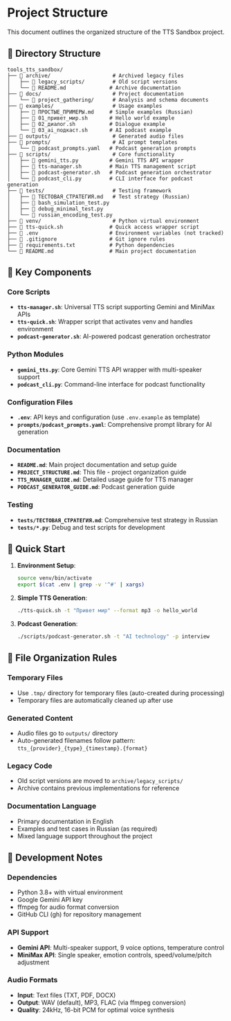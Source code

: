 # Project Structure

This document outlines the organized structure of the TTS Sandbox project.

## 📁 Directory Structure

```
tools_tts_sandbox/
├── 📁 archive/                    # Archived legacy files
│   ├── 📁 legacy_scripts/         # Old script versions
│   └── 📄 README.md              # Archive documentation
├── 📁 docs/                       # Project documentation
│   └── 📁 project_gathering/      # Analysis and schema documents
├── 📁 examples/                   # Usage examples
│   ├── 📄 ПРОСТЫЕ_ПРИМЕРЫ.md     # Simple examples (Russian)
│   ├── 📄 01_привет_мир.sh       # Hello world example
│   ├── 📄 02_диалог.sh           # Dialogue example
│   └── 📄 03_ai_подкаст.sh       # AI podcast example
├── 📁 outputs/                    # Generated audio files
├── 📁 prompts/                    # AI prompt templates
│   └── 📄 podcast_prompts.yaml   # Podcast generation prompts
├── 📁 scripts/                    # Core functionality
│   ├── 📄 gemini_tts.py          # Gemini TTS API wrapper
│   ├── 📄 tts-manager.sh         # Main TTS management script
│   ├── 📄 podcast-generator.sh   # Podcast generation orchestrator
│   └── 📄 podcast_cli.py         # CLI interface for podcast generation
├── 📁 tests/                      # Testing framework
│   ├── 📄 ТЕСТОВАЯ_СТРАТЕГИЯ.md   # Test strategy (Russian)
│   ├── 📄 bash_simulation_test.py
│   ├── 📄 debug_minimal_test.py
│   └── 📄 russian_encoding_test.py
├── 📁 venv/                       # Python virtual environment
├── 📄 tts-quick.sh               # Quick access wrapper script
├── 📄 .env                       # Environment variables (not tracked)
├── 📄 .gitignore                 # Git ignore rules
├── 📄 requirements.txt           # Python dependencies
└── 📄 README.md                  # Main project documentation
```

## 🎯 Key Components

### Core Scripts
- **`tts-manager.sh`**: Universal TTS script supporting Gemini and MiniMax APIs
- **`tts-quick.sh`**: Wrapper script that activates venv and handles environment
- **`podcast-generator.sh`**: AI-powered podcast generation orchestrator

### Python Modules
- **`gemini_tts.py`**: Core Gemini TTS API wrapper with multi-speaker support
- **`podcast_cli.py`**: Command-line interface for podcast functionality

### Configuration Files
- **`.env`**: API keys and configuration (use `.env.example` as template)
- **`prompts/podcast_prompts.yaml`**: Comprehensive prompt library for AI generation

### Documentation
- **`README.md`**: Main project documentation and setup guide
- **`PROJECT_STRUCTURE.md`**: This file - project organization guide
- **`TTS_MANAGER_GUIDE.md`**: Detailed usage guide for TTS manager
- **`PODCAST_GENERATOR_GUIDE.md`**: Podcast generation guide

### Testing
- **`tests/ТЕСТОВАЯ_СТРАТЕГИЯ.md`**: Comprehensive test strategy in Russian
- **`tests/*.py`**: Debug and test scripts for development

## 🚀 Quick Start

1. **Environment Setup**:
   ```bash
   source venv/bin/activate
   export $(cat .env | grep -v '^#' | xargs)
   ```

2. **Simple TTS Generation**:
   ```bash
   ./tts-quick.sh -t "Привет мир" --format mp3 -o hello_world
   ```

3. **Podcast Generation**:
   ```bash
   ./scripts/podcast-generator.sh -t "AI technology" -p interview
   ```

## 📝 File Organization Rules

### Temporary Files
- Use `.tmp/` directory for temporary files (auto-created during processing)
- Temporary files are automatically cleaned up after use

### Generated Content
- Audio files go to `outputs/` directory
- Auto-generated filenames follow pattern: `tts_{provider}_{type}_{timestamp}.{format}`

### Legacy Code
- Old script versions are moved to `archive/legacy_scripts/`
- Archive contains previous implementations for reference

### Documentation Language
- Primary documentation in English
- Examples and test cases in Russian (as required)
- Mixed language support throughout the project

## 🔧 Development Notes

### Dependencies
- Python 3.8+ with virtual environment
- Google Gemini API key
- ffmpeg for audio format conversion
- GitHub CLI (gh) for repository management

### API Support
- **Gemini API**: Multi-speaker support, 9 voice options, temperature control
- **MiniMax API**: Single speaker, emotion controls, speed/volume/pitch adjustment

### Audio Formats
- **Input**: Text files (TXT, PDF, DOCX)
- **Output**: WAV (default), MP3, FLAC (via ffmpeg conversion)
- **Quality**: 24kHz, 16-bit PCM for optimal voice synthesis